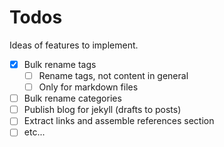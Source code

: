 # Todos

Ideas of features to implement.

- [X] Bulk rename tags
  - [ ] Rename tags, not content in general
  - [ ] Only for markdown files
- [ ] Bulk rename categories
- [ ] Publish blog for jekyll (drafts to posts)
- [ ] Extract links and assemble references section
- [ ] etc...
